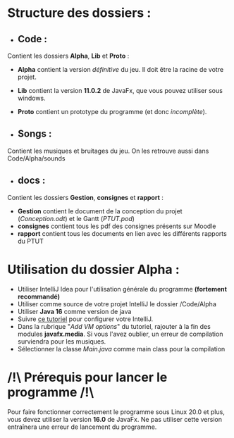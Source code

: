 # Structure des dossiers :
* ## Code : 
Contient les dossiers **Alpha**, **Lib** et **Proto** : 
* **Alpha** contient la version _définitive_ du jeu. Il doit être la racine de votre projet.
* **Lib** contient la version **11.0.2** de JavaFx, que vous pouvez utiliser sous windows.
* **Proto** contient un prototype du programme (et donc _incomplète_).

* ## Songs :
Contient les musiques et bruitages du jeu. On les retrouve aussi dans Code/Alpha/sounds

* ## docs : 
Contient les dossiers **Gestion**, **consignes** et **rapport** :
* **Gestion** contient le document de la conception du projet (*Conception.odt*) et le
Gantt (*PTUT.pod*)
* **consignes** contient tous les pdf des consignes présents sur Moodle
* **rapport** contient tous les documents en lien avec les différents rapports du PTUT



# Utilisation du dossier Alpha :
* Utiliser IntelliJ Idea pour l'utilisation générale du programme __(fortement recommandé)__
* Utiliser comme source de votre projet IntelliJ le dossier /Code/Alpha
* Utiliser **Java 16** comme version de java
* Suivre [ce tutoriel](https://www.jetbrains.com/help/idea/javafx.html) pour configurer votre IntelliJ.
* Dans la rubrique "*Add VM options*" du tutoriel, rajouter à la fin des modules **javafx.media**. Si vous l'avez oublier, un erreur de compilation surviendra pour les musiques.
* Sélectionner la classe *Main.java* comme main class pour la compilation


# /!\ Prérequis pour lancer le programme /!\
Pour faire fonctionner correctement le programme sous Linux 20.0 et plus, vous devez
utiliser la version __**16.0**__ de JavaFx. Ne pas utiliser cette version entraînera une erreur de lancement du programme.



